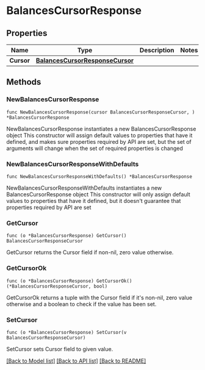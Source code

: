 # BalancesCursorResponse

## Properties

Name | Type | Description | Notes
------------ | ------------- | ------------- | -------------
**Cursor** | [**BalancesCursorResponseCursor**](BalancesCursorResponseCursor.md) |  |

## Methods

### NewBalancesCursorResponse

`func NewBalancesCursorResponse(cursor BalancesCursorResponseCursor, ) *BalancesCursorResponse`

NewBalancesCursorResponse instantiates a new BalancesCursorResponse object
This constructor will assign default values to properties that have it defined,
and makes sure properties required by API are set, but the set of arguments
will change when the set of required properties is changed

### NewBalancesCursorResponseWithDefaults

`func NewBalancesCursorResponseWithDefaults() *BalancesCursorResponse`

NewBalancesCursorResponseWithDefaults instantiates a new BalancesCursorResponse object
This constructor will only assign default values to properties that have it defined,
but it doesn't guarantee that properties required by API are set

### GetCursor

`func (o *BalancesCursorResponse) GetCursor() BalancesCursorResponseCursor`

GetCursor returns the Cursor field if non-nil, zero value otherwise.

### GetCursorOk

`func (o *BalancesCursorResponse) GetCursorOk() (*BalancesCursorResponseCursor, bool)`

GetCursorOk returns a tuple with the Cursor field if it's non-nil, zero value otherwise
and a boolean to check if the value has been set.

### SetCursor

`func (o *BalancesCursorResponse) SetCursor(v BalancesCursorResponseCursor)`

SetCursor sets Cursor field to given value.



[[Back to Model list]](../README.md#documentation-for-models) [[Back to API list]](../README.md#documentation-for-api-endpoints) [[Back to README]](../README.md)
